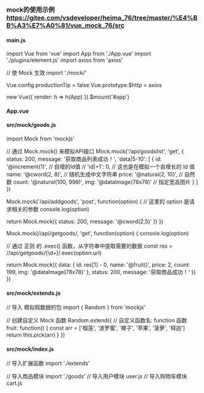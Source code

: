 ### mock的使用示例 https://gitee.com/vsdeveloper/heima_76/tree/master/%E4%BB%A3%E7%A0%81/vue_mock_76/src
#### main.js
import Vue from 'vue'
import App from './App.vue'
import './plugins/element.js'
import axios from 'axios'

// 使 Mock 生效
import './mock/'

Vue.config.productionTip = false
Vue.prototype.$http = axios

new Vue({
  render: h => h(App)
}).$mount('#app')

#### App.vue
<template>
  <div id="app">
    <h1>学习 MockJS</h1>
    <hr />
    <button @click="getGoodsList">获取商品列表</button>
    <button @click="addGoods">添加商品</button>
    <button @click="getGoodsById(9)">根据Id获取商品信息</button>
  </div>
</template>

<script>
export default {
  methods: {
    async getGoodsList() {
      const { data: res } = await this.$http.get('/api/goodslist')
      console.log(res)
    },
    async addGoods() {
      const { data: res } = await this.$http.post('/api/addgoods', {
        name: '菠萝',
        price: 8,
        count: 550,
        img: ''
      })

      console.log(res)
    },
    async getGoodsById(id) {
      const { data: res } = await this.$http.get(`/api/getgoods/${id}`)
      console.log(res)
    }
  }
}
</script>

<style>
</style>

#### src/mock/goods.js
import Mock from 'mockjs'

// 通过 Mock.mock() 来模拟API接口
Mock.mock('/api/goodslist', 'get', {
  status: 200,
  message: '获取商品列表成功！',
  'data|5-10': [
    {
      id: '@increment(1)', // 自增的Id值
      // 'id|+1': 0, // 这也是在模拟一个自增长的 Id 值
      name: '@cword(2, 8)', // 随机生成中文字符串
      price: '@natural(2, 10)', // 自然数
      count: '@natural(100, 999)',
      img: '@dataImage(78x78)' // 指定宽高图片
    }
  ]
})

Mock.mock('/api/addgoods', 'post', function(option) {
  // 这里的 option 是请求相关的参数
  console.log(option)

  return Mock.mock({
    status: 200,
    message: '@cword(2,5)'
  })
})

Mock.mock(/\/api\/getgoods/, 'get', function(option) {
  console.log(option)

  // 通过 正则 的 .exec() 函数，从字符串中提取需要的数据
  const res = /\/api\/getgoods\/(\d+)/.exec(option.url)

  return Mock.mock({
    data: {
      id: res[1] - 0,
      name: '@fruit()',
      price: 2,
      count: 199,
      img: '@dataImage(78x78)'
    },
    status: 200,
    message: '获取商品成功！'
  })
})

#### src/mock/extends.js
// 导入 模拟假数据的包
import { Random } from 'mockjs'

// 创建自定义 Mock 函数
Random.extend({
  // 自定义函数名: function 函数
  fruit: function() {
    const arr = ['榴莲', '波罗蜜', '椰子', '苹果', '菠萝', '释迦']
    return this.pick(arr)
  }
})

#### src/mock/index.js
// 导入扩展函数
import './extends'

// 导入商品模块
import './goods'
// 导入用户模块  user.js
// 导入购物车模块  cart.js

